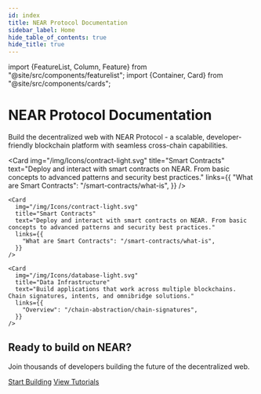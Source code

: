 ```yaml
---
id: index
title: NEAR Protocol Documentation
sidebar_label: Home
hide_table_of_contents: true
hide_title: true
---
```


import {FeatureList, Column, Feature} from "@site/src/components/featurelist";
import {Container, Card} from "@site/src/components/cards";

<div className="landing-intro">
  <h1>NEAR Protocol Documentation</h1>
  <p className="landing-subtitle">Build the decentralized web with NEAR Protocol - a scalable, developer-friendly blockchain platform with seamless cross-chain capabilities.</p>
</div>

<Container>
  <Card 
    img="/img/Icons/near-light.svg"
    title="New to NEAR?"
    text="NEAR is a layer-1 blockchain built for scale and multichain compatibility. Battle-tested with 13M+ transaction peaks and 5 years of zero downtime."
    links={{
      "Learn more about whats possible →": "/protocol/basics",
    }}
  />
  <Card
    img="/img/Icons/ai-light.svg"
    title="AI Native Infrastructure"
    text="NEAR is the execution layer for AI-native apps—enabling agents to own assets, make decisions, and transact freely across networks."
    links={{
      "Getting Started": "/ai/introduction",
    }}
  />
  <Card 
    img="/img/Icons/multichain-light.svg"
    title="Multichain"
    text="On NEAR, one account can seamlessly manage assets across multiple blockchain platforms."
    links={{
      "One account multiple chains": "/chain-abstraction/chain-signatures",
    }}
  />

</Container>
  
<Container>
  <Card 
    img="/img/Icons/app-light.svg"
    title="Web3 Applications"
    text="Create modern web applications that interact with the NEAR blockchain. Learn frontend integration and user experience best practices."
    links={{
      "Quick Start": "/web3-apps/quickstart",
    }}
  />

  <Card 
    img="/img/Icons/contract-light.svg"
    title="Smart Contracts"
    text="Deploy and interact with smart contracts on NEAR. From basic concepts to advanced patterns and security best practices."
    links={{
      "What are Smart Contracts": "/smart-contracts/what-is",
    }}
  />

    <Card 
      img="/img/Icons/contract-light.svg"
      title="Smart Contracts"
      text="Deploy and interact with smart contracts on NEAR. From basic concepts to advanced patterns and security best practices."
      links={{
        "What are Smart Contracts": "/smart-contracts/what-is",
      }}
    />

    <Card 
      img="/img/Icons/database-light.svg"
      title="Data Infrastructure"
      text="Build applications that work across multiple blockchains. Chain signatures, intents, and omnibridge solutions."
      links={{
        "Overview": "/chain-abstraction/chain-signatures",
      }}
    />
  </Container>


  <div className="landing-footer">
    <h2>Ready to build on NEAR?</h2>
    <p>Join thousands of developers building the future of the decentralized web.</p>
    <div className="landing-cta">
      <a href="/smart-contracts/quickstart" className="button button--primary button--lg">Start Building</a>
      <a href="/tutorials/welcome" className="button button--secondary button--lg">View Tutorials</a>
    </div>
  </div>